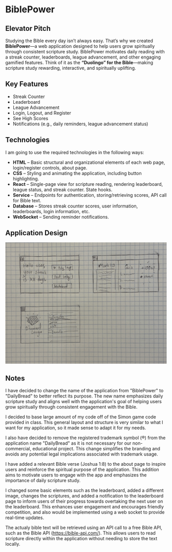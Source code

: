 # BiblePower

## Elevator Pitch  
Studying the Bible every day isn’t always easy. That’s why we created **BiblePower**—a web application designed to help users grow spiritually through consistent scripture study. BiblePower motivates daily reading with a streak counter, leaderboards, league advancement, and other engaging gamified features. Think of it as the **“Duolingo” for the Bible**—making scripture study rewarding, interactive, and spiritually uplifting.  

## Key Features  
- Streak Counter  
- Leaderboard  
- League Advancement  
- Login, Logout, and Register  
- See High Scores  
- Notifications (e.g., daily reminders, league advancement status)  

## Technologies  
I am going to use the required technologies in the following ways:  

- **HTML** – Basic structural and organizational elements of each web page, login/register controls, about page.  
- **CSS** – Styling and animating the application, including button highlighting.  
- **React** – Single-page view for scripture reading, rendering leaderboard, league status, and streak counter. State hooks.  
- **Service** – Endpoints for authentication, storing/retrieving scores, API call for Bible text.  
- **Database** – Stores streak counter scores, user information, leaderboards, login information, etc.  
- **WebSocket** – Sending reminder notifications.  

## Application Design  

![Alt text](IMG_7154.jpg)

## Notes
I have decided to change the name of the application from "BiblePower" to "DailyBread" to better reflect its purpose. The new name emphasizes daily scripture study and aligns well with the application's goal of helping users grow spiritually through consistent engagement with the Bible.

I decided to base large amount of my code off of the Simon game code provided in class. This general layout and structure is very similar to what I want for my application, so it made sense to adapt it for my needs.

I also have decided to remove the registered trademark symbol (®) from the application name "DailyBread" as it is not necessary for our non-commercial, educational project. This change simplifies the branding and avoids any potential legal implications associated with trademark usage.

I have added a relevant Bible verse (Joshua 1:8) to the about page to inspire users and reinforce the spiritual purpose of the application. This addition aims to motivate users to engage with the app and emphasizes the importance of daily scripture study.

I changed some basic elements such as the leaderboard, added a different image, changes the scriptures, and added a notification to the leaderboard page to inform users of their progress towards overtaking the next user on the leaderboard. This enhances user engagement and encourages friendly competition, and also would be implemented using a web socket to provide real-time updates.

The actualy bible text will be retrieved using an API call to a free Bible API, such as the Bible API (https://bible-api.com/). This allows users to read scripture directly within the application without needing to store the text locally.





